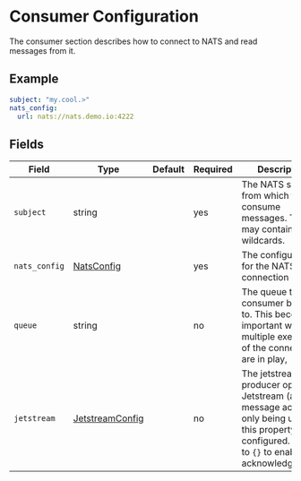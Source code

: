 # Consumer Configuration

The consumer section describes how to connect to NATS and read messages from it.

## Example

```yaml
subject: "my.cool.>"
nats_config:
  url: nats://nats.demo.io:4222
```

## Fields
| Field         | Type                                       | Default | Required | Description                                                                                                                                               |
|---------------|--------------------------------------------|---------|----------|-----------------------------------------------------------------------------------------------------------------------------------------------------------|
| `subject`     | string                                     |         | yes      | The NATS subject from which to consume messages. This may contain wildcards.                                                                              |
| `nats_config` | [NatsConfig](./nats_config.md)             |         | yes      | The configuration for the NATS connection                                                                                                                 |
| `queue`       | string                                     |         | no       | The queue this consumer belongs to. This becomes important when multiple executions of the connector are in play,                                         |
| `jetstream`   | [JetstreamConfig](./consumer_jetstream.md) |         | no       | The jetstream producer options. Jetstream (and message acks) is only being used if this property is configured. Set it to `{}` to enable acknowledgements |